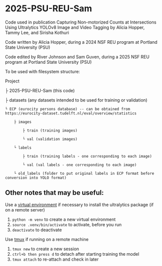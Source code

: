 # 2025-PSU-REU-Sam
Code used in publication Capturing Non-motorized Counts at Intersections Using Ultralytics YOLOv8 Image and Video Tagging by Alicia Hopper, Tammy Lee, and Sirisha Kothuri

Code written by Alicia Hopper, during a 2024 NSF REU program at Portland State University (PSU)

Code edited by River Johnson and Sam Guven, during a 2025 NSF REU program at Portland State University (PSU)

To be used with filesystem structure:

Project

├ 2025-PSU-REU-Sam (this code)

├	datasets (any datasets intended to be used for training or validation)

    └ ECP (eurocity persons database) -- can be obtained from https://eurocity-dataset.tudelft.nl/eval/overview/statistics

        ├ images

            ├ train (training images)

            └ val (validation images)
            
        └ labels

            ├ train (training labels - one corresponding to each image)

            └ val (val labels - one corresponding to each image)

        └ old_labels (folder to put original labels in ECP format before conversion into YOLO format)

## Other notes that may be useful:
Use a [virtual environment](https://docs.python.org/3/library/venv.html) if necessary to install the ultralytics package (if on a remote server)
1. `python -m venv` to create a new virtual environment
2. `source .venv/bin/activate` to activate, before you run
3. `deactivate` to deactivate

Use [tmux](https://github.com/tmux/tmux/wiki/Getting-Started) if running on a remote machine
1. `tmux new` to create a new session
2. `ctrl+b then press d` to detach after starting training the model
3. `tmux attach` to re-attach and check in later
